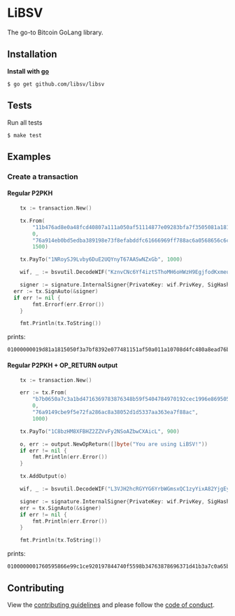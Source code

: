 # LiBSV

The go-to Bitcoin GoLang library.

## Installation

**Install with [go](https://formulae.brew.sh/formula/go)**

```console
$ go get github.com/libsv/libsv
```

## Tests

Run all tests
```console
$ make test
```

## Examples

### Create a transaction

#### Regular P2PKH
```go
	tx := transaction.New()

	tx.From(
		"11b476ad8e0a48fcd40807a111a050af51114877e09283bfa7f3505081a1819d",
		0,
		"76a914eb0bd5edba389198e73f8efabddfc61666969ff788ac6a0568656c6c6f",
		1500)

	tx.PayTo("1NRoySJ9Lvby6DuE2UQYnyT67AASwNZxGb", 1000)

	wif, _ := bsvutil.DecodeWIF("KznvCNc6Yf4iztSThoMH6oHWzH9EgjfodKxmeuUGPq5DEX5maspS")

	signer := signature.InternalSigner{PrivateKey: wif.PrivKey, SigHashFlag: 0}
  err := tx.SignAuto(&signer)
  if err != nil {
		fmt.Errorf(err.Error())
	}

	fmt.Println(tx.ToString())
```

prints:
```console
01000000019d81a1815050f3a7bf8392e077481151af50a011a10708d4fc480a8ead76b411000000006b483045022100dda18196d5217ecfe01390a7ec9c0bd577e7d97ed88f92b7c4a2bf8cb94a493b0220465f9ab035ae584d45c0fbb41363c1cd862b8439619b3b42decb1e9f556dd142412102798913bc057b344de675dac34faafe3dc2f312c758cd9068209f810877306d66ffffffff01e8030000000000001976a914eb0bd5edba389198e73f8efabddfc61666969ff788ac00000000
```

#### Regular P2PKH + OP_RETURN output
```go
	tx := transaction.New()

	err := tx.From(
		"b7b0650a7c3a1bd4716369783876348b59f5404784970192cec1996e86950576",
		0,
		"76a9149cbe9f5e72fa286ac8a38052d1d5337aa363ea7f88ac",
		1000)

	tx.PayTo("1C8bzHM8XFBHZ2ZZVvFy2NSoAZbwCXAicL", 900)

	o, err := output.NewOpReturn([]byte("You are using LiBSV!"))
	if err != nil {
		fmt.Println(err.Error())
	}

	tx.AddOutput(o)

	wif, _ := bsvutil.DecodeWIF("L3VJH2hcRGYYG6YrbWGmsxQC1zyYixA82YjgEyrEUWDs4ALgk8Vu")

	signer := signature.InternalSigner{PrivateKey: wif.PrivKey, SigHashFlag: 0}
	err = tx.SignAuto(&signer)
	if err != nil {
		fmt.Println(err.Error())
	}

	fmt.Println(tx.ToString())
```

prints:
```console
0100000001760595866e99c1ce920197844740f5598b34763878696371d41b3a7c0a65b0b7000000006b48304502210095087fccf657f236ffc844d97d5a3a0c43c96972ff00a842b31cb1905e11de4a022074a41d90c548bde1fff9de3c85dd9f773ba64de26b4de2dfe2bef812ab8de23b412102ea87d1fd77d169bd56a71e700628113d0f8dfe57faa0ba0e55a36f9ce8e10be3ffffffff0284030000000000001976a9147a1980655efbfec416b2b0c663a7b3ac0b6a25d288ac000000000000000017006a14596f7520617265207573696e67204c694253562100000000
```

## Contributing
View the [contributing guidelines](CONTRIBUTING.md) and please follow the [code of conduct](CODE_OF_CONDUCT.md).